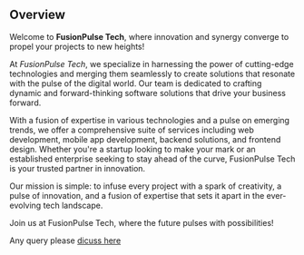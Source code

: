## Overview 

Welcome to **FusionPulse Tech**, where innovation and synergy converge to propel your projects to new heights!

At *FusionPulse Tech*, we specialize in harnessing the power of cutting-edge technologies and merging them seamlessly to create solutions that resonate with the pulse of the digital world. Our team is dedicated to crafting dynamic and forward-thinking software solutions that drive your business forward.

With a fusion of expertise in various technologies and a pulse on emerging trends, we offer a comprehensive suite of services including web development, mobile app development, backend solutions, and frontend design. Whether you're a startup looking to make your mark or an established enterprise seeking to stay ahead of the curve, FusionPulse Tech is your trusted partner in innovation.

Our mission is simple: to infuse every project with a spark of creativity, a pulse of innovation, and a fusion of expertise that sets it apart in the ever-evolving tech landscape.

Join us at FusionPulse Tech, where the future pulses with possibilities!

Any query please [dicuss here](https://github.com/orgs/FusionPulseTech/discussions)
